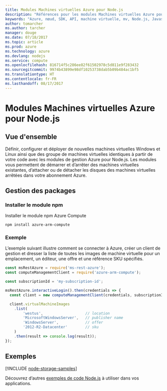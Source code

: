 ```yaml
---
title: Modules Machines virtuelles Azure pour Node.js
description: "Références pour les modules Machines virtuelles Azure pour Node.js"
keywords: "Azure, nœud, SDK, API, machine virtuelle, mv, Node.js, Javascript"
author: tomarcher
ms.author: tarcher
manager: douge
ms.date: 07/18/2017
ms.topic: article
ms.prod: azure
ms.technology: azure
ms.devlang: nodejs
ms.service: compute
ms.openlocfilehash: 816714f5c286ee82f61502978c5d811e9f283432
ms.sourcegitcommit: 9974b43899e98df10253738dab5b09b484ac1bf5
ms.translationtype: HT
ms.contentlocale: fr-FR
ms.lasthandoff: 08/17/2017
---
```

# <a name="azure-virtual-machine-modules-for-nodejs"></a>Modules Machines virtuelles Azure pour Node.js

## <a name="overview"></a>Vue d'ensemble

Définir, configurer et déployer de nouvelles machines virtuelles Windows et Linux ainsi que des groupe de machines virtuelles identiques à partir de votre code avec les modules de gestion Azure pour Node.js. Les modules vous permettent de démarrer et d’arrêter des machines virtuelles existantes, d’attacher ou de détacher les disques des machines virtuelles arrêtées dans votre abonnement Azure.

## <a name="management-package"></a>Gestion des packages

### <a name="install-the-npm-module"></a>Installer le module npm

Installer le module npm Azure Compute

```bash
npm install azure-arm-compute
```   

### <a name="example"></a>Exemple

L’exemple suivant illustre comment se connecter à Azure, créer un client de gestion et dresser la liste de toutes les images de machine virtuelle pour un emplacement, un éditeur, une offre et une référence SKU spécifiés.

```javascript
const msRestAzure = require('ms-rest-azure');
const computeManagementClient = require('azure-arm-compute');

const subscriptionId = 'my-subscription-id';

msRestAzure.interactiveLogin().then(credentials => {
  const client = new computeManagementClient(credentials, subscriptionId);

  client.virtualMachineImages
    .list(
        'westus',                   // location
        'MicrosoftWindowsServer',   // publisher name
        'WindowsServer',            // offer
        '2012-R2-Datacenter'        // sku
    )
    .then(result => console.log(result));
});
```

## <a name="samples"></a>Exemples

[!INCLUDE [node-storage-samples](../docs-ref-conceptual/includes/virtualmachines-samples.md)]

Découvrez d’autres [exemples de code Node.js](https://azure.microsoft.com/resources/samples/?platform=nodejs) à utiliser dans vos applications.

